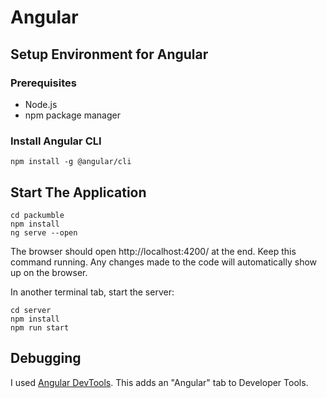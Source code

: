 # Angular

## Setup Environment for Angular

### Prerequisites
- Node.js
- npm package manager

### Install Angular CLI
```
npm install -g @angular/cli
```

## Start The Application

```
cd packumble
npm install
ng serve --open
```

The browser should open http://localhost:4200/ at the end. Keep this command running. Any changes made to the code will automatically show up on the browser.

In another terminal tab, start the server:

```
cd server
npm install
npm run start
```

## Debugging

I used [Angular DevTools](https://chrome.google.com/webstore/detail/angular-devtools/ienfalfjdbdpebioblfackkekamfmbnh). This adds an "Angular" tab to Developer Tools.